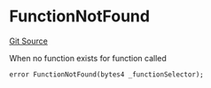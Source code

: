 # FunctionNotFound
[Git Source](https://github.com/thrackle-io/forte-rules-engine/blob/51222fa37733b5e2c25003328ad964a7e7155cb3/src/client/token/handler/diamond/HandlerDiamond.sol)

When no function exists for function called


```solidity
error FunctionNotFound(bytes4 _functionSelector);
```

